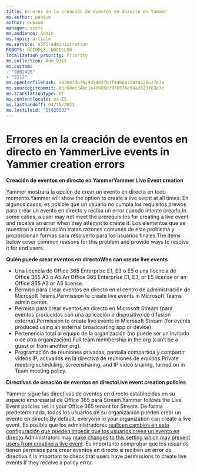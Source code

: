 ```yaml
---
title: Errores en la creación de eventos en directo en Yammer
ms.author: pebaum
author: pebaum
manager: scotv
ms.audience: Admin
ms.topic: article
ms.service: o365-administration
ROBOTS: NOINDEX, NOFOLLOW
localization_priority: Priority
ms.collection: Adm_O365
ms.custom:
- "9002495"
- "5112"
ms.openlocfilehash: 383943d670c935403fb7f4466a72474120e27e7a
ms.sourcegitcommit: 8bc60ec34bc1e40685e3976576e04a2623f63a7c
ms.translationtype: HT
ms.contentlocale: es-ES
ms.lasthandoff: 04/15/2021
ms.locfileid: "51825532"
---
```

# <a name="live-events-in-yammer-creation-errors"></a><span data-ttu-id="13173-102">Errores en la creación de eventos en directo en Yammer</span><span class="sxs-lookup"><span data-stu-id="13173-102">Live events in Yammer creation errors</span></span>

<span data-ttu-id="13173-103">**Creación de eventos en directo en Yammer**</span><span class="sxs-lookup"><span data-stu-id="13173-103">**Yammer Live Event creation**</span></span>

<span data-ttu-id="13173-104">Yammer mostrará la opción de crear un evento en directo en todo momento.</span><span class="sxs-lookup"><span data-stu-id="13173-104">Yammer will show the option to create a live event at all times.</span></span> <span data-ttu-id="13173-105">En algunos casos, es posible que un usuario no cumpla los requisitos previos para crear un evento en directo y reciba un error cuando intente crearlo.</span><span class="sxs-lookup"><span data-stu-id="13173-105">In some cases, a user may not meet the prerequisites for creating a live event and receive an error when they attempt to create it.</span></span> <span data-ttu-id="13173-106">Los elementos que se muestran a continuación tratan razones comunes de este problema y proporcionan formas para resolverlo para los usuarios finales.</span><span class="sxs-lookup"><span data-stu-id="13173-106">The items below cover common reasons for this problem and provide ways to resolve it for end users.</span></span>

<span data-ttu-id="13173-107">**Quién puede crear eventos en directo**</span><span class="sxs-lookup"><span data-stu-id="13173-107">**Who can create live events**</span></span>
- <span data-ttu-id="13173-108">Una licencia de Office 365 Enterprise E1, E3 o E5 o una licencia de Office 365 A3 o A5.</span><span class="sxs-lookup"><span data-stu-id="13173-108">An Office 365 Enterprise E1, E3, or E5 license or an Office 365 A3 or A5 license.</span></span>
- <span data-ttu-id="13173-109">Permiso para crear eventos en directo en el centro de administración de Microsoft Teams.</span><span class="sxs-lookup"><span data-stu-id="13173-109">Permission to create live events in Microsoft Teams admin center.</span></span>
- <span data-ttu-id="13173-110">Permiso para crear eventos en directo en Microsoft Stream (para eventos producidos con una aplicación o dispositivo de difusión externa).</span><span class="sxs-lookup"><span data-stu-id="13173-110">Permission to create live events in Microsoft Stream (for events produced using an external broadcasting app or device).</span></span>
- <span data-ttu-id="13173-111">Pertenencia total al equipo de la organización (no puede ser un invitado o de otra organización).</span><span class="sxs-lookup"><span data-stu-id="13173-111">Full team membership in the org (can’t be a guest or from another org).</span></span>
- <span data-ttu-id="13173-112">Programación de reuniones privadas, pantalla compartida y compartir vídeos IP, activados en la directiva de reuniones de equipos.</span><span class="sxs-lookup"><span data-stu-id="13173-112">Private meeting scheduling, screensharing, and IP video sharing, turned on in Team meeting policy.</span></span>

<span data-ttu-id="13173-113">**Directivas de creación de eventos en directo**</span><span class="sxs-lookup"><span data-stu-id="13173-113">**Live event creation policies**</span></span>

<span data-ttu-id="13173-114">Yammer sigue las directivas de eventos en directo establecidas en su espacio empresarial de Office 365 para Stream.</span><span class="sxs-lookup"><span data-stu-id="13173-114">Yammer follows the Live Event policies set in your Office 365 tenant for Stream.</span></span> <span data-ttu-id="13173-115">De forma predeterminada, todos los usuarios de su organización pueden crear un evento en directo.</span><span class="sxs-lookup"><span data-stu-id="13173-115">By default, everyone in your organization can create a live event.</span></span> <span data-ttu-id="13173-116">Es posible que los administradores [realicen cambios en esta configuración que pueden impedir que los usuarios creen un evento en directo](https://docs.microsoft.com/stream/live-event-administration#enabling-and-restricting-users-to-creating).</span><span class="sxs-lookup"><span data-stu-id="13173-116">Administrators may [make changes to this setting which may prevent users from creating a live event](https://docs.microsoft.com/stream/live-event-administration#enabling-and-restricting-users-to-creating).</span></span> <span data-ttu-id="13173-117">Es importante comprobar que los usuarios tienen permisos para crear eventos en directo si reciben un error de directiva.</span><span class="sxs-lookup"><span data-stu-id="13173-117">It is important to check that users have permissions to create live events if they receive a policy error.</span></span>
